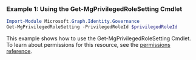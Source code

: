 ### Example 1: Using the Get-MgPrivilegedRoleSetting Cmdlet
```powershell
Import-Module Microsoft.Graph.Identity.Governance
Get-MgPrivilegedRoleSetting -PrivilegedRoleId $privilegedRoleId
```
This example shows how to use the Get-MgPrivilegedRoleSetting Cmdlet.
To learn about permissions for this resource, see the [permissions reference](/graph/permissions-reference).
